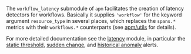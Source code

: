 The `workflow_latency` submodule of `apm` facilitates the creation of latency detectors for workflows. Basically it supplies `'workflow'` for the keyword argument `resource_type` in several places, which replaces the `spans.*` metrics with their `workflows.*` counterparts (see [apm/utils](../utils.flow) for details).

For more detailed documentation see the [latency](../../apm/latency/README.md) module, in particular the [static threshold](../../apm/latency/static_v2/README.md), [sudden change](../../apm/latency/sudden_change_v2/README.md), and [historical anomaly](../../apm/latency/historical_anomaly_v2/README.md) alerts.